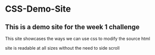 # CSS-Demo-Site

## This is a demo site for the week 1 challenge

This site showcases the ways we can use css to modify the source html 


site is readable at all sizes without the need to side scroll

